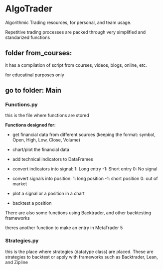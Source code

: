 # AlgoTrader
Algorithmic Trading resources, for personal, and team usage.

Repetitive trading processes are packed through very simplified and standarized functions

## folder from_courses:
it has a compilation of script from courses, videos, blogs, online, etc.

for educatinal purposes only

## go to folder: Main

### Functions.py
 this is the file where functions are stored
 
 
 **Functions designed for:**
 
 - get financial data from different sources (keeping the format: symbol, Open, High, Low, Close, Volume)
 
 - chart/plot the financial data
 
 - add technical indicators to DataFrames
 
 - convert indicators into signal:
   1: Long entry
  -1: Short entry
   0: No signal
   
  - convert signals into position:
    1: long position
    -1: short position
    0: out of market
    
   - plot a signal or a position in a chart
   
   - backtest a position
   
   
   There are also some functions using Backtrader, and other backtesting frameworks
   
   theres another function to make an entry in MetaTrader 5
   
 ### Strategies.py
 this is the place where strategies (datatype class)
 are placed. 
 These are strategies to backtest or apply with frameworks such as Backtrader, Lean, and Zipline
